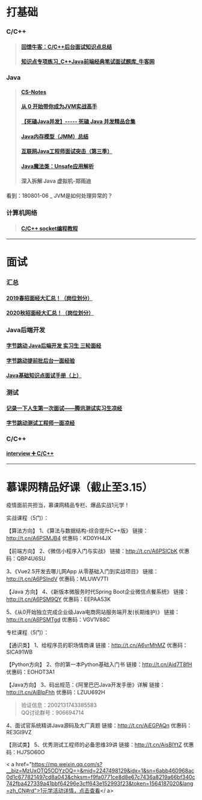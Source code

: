 # 打基础
### C/C++
>#### [回馈牛客：C/C++后台面试知识点总结](https://www.nowcoder.com/discuss/348535?type=post&order=time&pos=&page=1&subType=5)
>#### [知识点专项练习_C++Java前端经典笔试面试题库_牛客网](https://www.nowcoder.com/intelligentTest)

### Java
>#### [CS-Notes](https://github.com/CyC2018/CS-Notes.git)
>#### [从 0 开始带你成为JVM实战高手](https://apppukyptrl1086.pc.xiaoe-tech.com/detail/p_5d0ef9900e896_MyDfcJi8/6)
>#### [【死磕Java并发】----- 死磕 Java 并发精品合集](https://blog.csdn.net/chenssy/article/details/81154894?tdsourcetag=s_pcqq_aiomsg)
>#### [Java内存模型（JMM）总结](https://zhuanlan.zhihu.com/p/29881777)
>#### [互联网Java工程师面试突击（第三季）](https://apppukyptrl1086.pc.xiaoe-tech.com/detail/p_5dd3ccd673073_9LnpmMju/6)
>#### [Java魔法类：Unsafe应用解析](https://tech.meituan.com/2019/02/14/talk-about-java-magic-class-unsafe.html)
>#### 深入拆解 Java 虚拟机-郑雨迪
看到：180801-06 _ JVM是如何处理异常的？

### 计算机网络
>#### [C/C++ socket编程教程](http://c.biancheng.net/cpp/socket/)

-------------------------------------------------
# 面试
### 汇总
#### [2019春招面经大汇总！（岗位划分）](https://www.nowcoder.com/discuss/167046)

#### [2020秋招面经大汇总！（岗位划分）](https://www.nowcoder.com/discuss/205497?type=2&order=0&pos=1&page=1)

### Java后端开发
#### [字节跳动 Java后端开发 实习生 三轮面经](https://www.nowcoder.com/discuss/363489?type=2&order=0&pos=4&page=1)

#### [字节跳动提前批后台一面经验](https://www.nowcoder.com/discuss/203216?type=2)

#### [Java基础知识点面试手册（上）](https://mp.weixin.qq.com/s?__biz=MzU1NTA0NTEwMg==&mid=2247483730&idx=1&sn=de2751593468f470902b698c19f8987f&chksm=fbdb18d3ccac91c56939e55cd1f0ca1b4753fd178d229440ecbf89752f5e0d518acd453e2497&mpshare=1&scene=23&srcid=0121Yw3eOiH4ZweBv9a3OyUn&sharer_sharetime=1581150362906&sharer_shareid=899807f2e333e9b05383abbfcd67f568#rd)

### 测试
#### [记录一下人生第一次面试——腾讯测试实习生凉经](https://www.nowcoder.com/discuss/162268)

#### [字节跳动测试工程师一面凉经](https://www.nowcoder.com/discuss/367312?type=2)

### C/C++
#### [interview ➕ C/C++](http://47.100.168.144/c/interview/docs/?tdsourcetag=s_pcqq_aiomsg#/)


-------------------------------------------------
# 慕课网精品好课（截止至3.15）
疫情面前共担当，慕课网精品专栏、爆品实战1元学！

 实战课程（5门）：

【算法方向】
1、《算法与数据结构-综合提升C++版》
链接：http://t.cn/A6PSMJB4
优惠码：KD0YH4JX

【前端方向】
2、《微信小程序入门与实战》
链接：http://t.cn/A6PSICbK
优惠码：QBP4U6SU

3、《Vue2.5开发去哪儿网App 从零基础入门到实战项目》
链接：http://t.cn/A6PSIndV
优惠码：MLUWV7TI

【Java 方向】
4、《新版本微服务时代Spring Boot企业微信点餐系统》
链接：http://t.cn/A6PSM9QY
优惠码：EEPAA53K

5、《从0开始独立完成企业级Java电商网站服务端开发(长期维护)》
链接：http://t.cn/A6PSMTgd
优惠码：VGV1V88C


 专栏课程（5门）：

【通识类】
1、给程序员的职场情商课
链接：http://t.cn/A6vrMhMZ
优惠码：SICA91WB

【Python方向】
2、你的第一本Python基础入门书
链接：http://t.cn/Aid7T8fH
优惠码：EOHOT3A1

【Java方向】
3、码出规范：《阿里巴巴Java开发手册》详解
链接：http://t.cn/AiBlpFhh
优惠码：LZUU692H
>验证信息：2002131743385583  
QQ讨论群号：906694714

4、面试官系统精讲Java源码及大厂真题
链接：http://t.cn/AiEGPAQn
优惠码：RE3GI9VZ

【测试类】
5、优秀测试工程师的必备思维39讲
链接：http://t.cn/AisBlYtZ
优惠码：HJ7SO60O

  < a href="https://mp.weixin.qq.com/s?__biz=MzUxOTQ5ODYzOQ==&mid=2247498129&idx=1&sn=6abb460968ac0d1c677821497cd8a043&chksm=f9fa0771ce8d8e67c7436a8219a66bf340c742fba427339a41bbf64296e3cff643e152993f23&token=1564187020&lang=zh_CN#rd">1元学活动详情，点击查看</ a>
